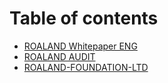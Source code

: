 # Table of contents

* [ROALAND Whitepaper ENG](README.md)
* [ROALAND AUDIT](roaland-audit.md)
* [ROALAND-FOUNDATION-LTD](<README (1).md>)
